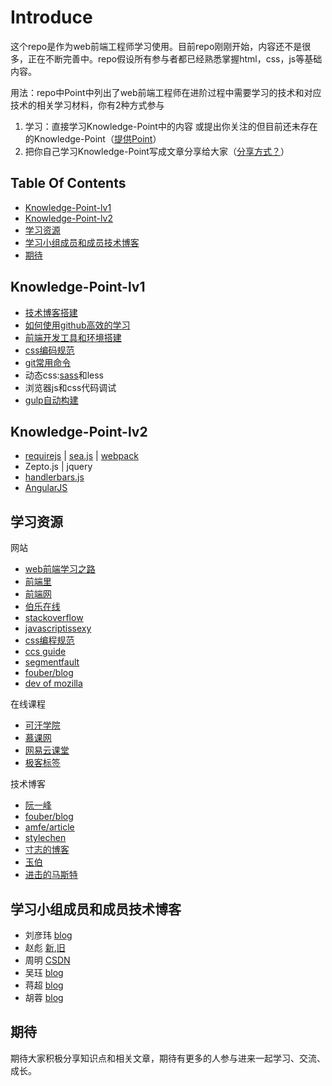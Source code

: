 # Introduce

这个repo是作为web前端工程师学习使用。目前repo刚刚开始，内容还不是很多，正在不断完善中。repo假设所有参与者都已经熟悉掌握html，css，js等基础内容。

用法：repo中Point中列出了web前端工程师在进阶过程中需要学习的技术和对应技术的相关学习材料，你有2种方式参与

1.  学习：直接学习Knowledge-Point中的内容 或提出你关注的但目前还未存在的Knowledge-Point（[提供Point](https://github.com/coolnameismy/front-end-study-group/issues/3)）
2.  把你自己学习Knowledge-Point写成文章分享给大家（[分享方式？](https://github.com/coolnameismy/front-end-study-group/issues/3)）


## Table Of Contents

* [Knowledge-Point-lv1](#Knowledge-Point-lv1)
* [Knowledge-Point-lv2](#Knowledge-Point-lv2)
* [学习资源](#学习资源)
* [学习小组成员和成员技术博客](#学习小组成员)
* [期待](#期待)


##  Knowledge-Point-lv1

-	[技术博客搭建][1]
-	[如何使用github高效的学习][3]
-	[前端开发工具和环境搭建][4]
-	[css编码规范][5]
-	[git常用命令][6]
-	动态css:[sass][7]和less
-	浏览器js和css代码调试
-	[gulp自动构建][11]


##  Knowledge-Point-lv2

-	[requirejs][2] | [sea.js][10] | [webpack][8]
-	Zepto.js | jquery
-	[handlerbars.js][9]
-   [AngularJS][AngularJS]



## 学习资源

网站

-	[web前端学习之路](http://www.w3cways.com/)
-	[前端里](http://www.yyyweb.com/)
-	[前端网](http://www.w3cfuns.com/)
-	[伯乐在线](http://web.jobbole.com/)
-	[stackoverflow](http://stackoverflow.com/)
-	[javascriptissexy](http://javascriptissexy.com/)
-	[css编程规范](http://cssguidelin.es/)
-	[ccs guide](http://cssguidelin.es/)
-   [segmentfault](http://segmentfault.com/)
-   [fouber/blog](https://github.com/fouber/blog)
-   [dev of mozilla](https://developer.mozilla.org/en-US/)

在线课程

- [可汗学院](www.khanacademy.org)
- [慕课网](http://www.imooc.com/)
- [网易云课堂](http://study.163.com/)
- [极客标签](http://www.gbtags.com)

技术博客

-	[阮一峰](http://www.ruanyifeng.com/blog/)
-	[fouber/blog](https://github.com/fouber/blog)
-	[amfe/article](https://github.com/amfe/article)
-   [stylechen](http://stylechen.com/)
-   [寸志的博客](http://island205.com/)
-   [玉伯](https://github.com/lifesinger/lifesinger.github.io/issues)
-   [进击的马斯特](http://pinkyjie.com/)



## 学习小组成员和成员技术博客

- 刘彦玮 [blog](http://liuyanwei.jumppo.com/index.html)
- 赵彪 [新](https://buildall.github.io/),[旧](http://blog.csdn.net/developer_biao)
- 周明 [CSDN](http://blog.csdn.net/zm3250530)
- 吴珏 [blog](http://aawujue.github.io)
- 蒋超 [blog](http://jiangchao0319.github.io)
- 胡蓉 [blog](http://likengkeng.github.io)

## 期待

期待大家积极分享知识点和相关文章，期待有更多的人参与进来一起学习、交流、成长。
 
[1]:https://github.com/coolnameismy/front-end-study-group/blob/master/Point/level1/%E6%8A%80%E6%9C%AF%E5%8D%9A%E5%AE%A2%E6%90%AD%E5%BB%BA.md
[2]:https://github.com/coolnameismy/front-end-study-group/blob/master/Point/level2/requirejs.md
[3]:https://github.com/coolnameismy/front-end-study-group/blob/master/Point/level1/%E5%A6%82%E4%BD%95%E4%BD%BF%E7%94%A8github%E9%AB%98%E6%95%88%E7%9A%84%E5%AD%A6%E4%B9%A0.md
[4]:http://liuyanwei.jumppo.com/2015/11/27/fe-environment.html
[5]:http://codeguide.bootcss.com/
[6]:http://segmentfault.com/a/1190000002479970
[7]:http://www.w3cplus.com/sassguide/syntax.html
[8]:https://github.com/petehunt/webpack-howto
[9]:http://liuyanwei.jumppo.com/2015/12/03/fe-js-handlebars.html
[10]:http://island205.com/HelloSea.js/
[11]:http://liuyanwei.jumppo.com/2015/12/01/fe-engineering-gulp.html
[AngularJS]:[https://github.com/xufei/blog]